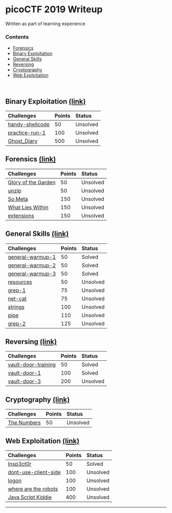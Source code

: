 # picoCTF 2019 Writeup

Written as part of learning experience

### Contents

*   [Forensics](#forensics-link)
*   [Binary Exploitation](#binary-exploitation-link)
*   [General Skills](#general-skills-link)
*   [Reversing](#reversing-link)
*   [Cryptography](#cryptography-link)
*   [Web Exploitation](#web-exploitation-link)

<br/>

## Binary Exploitation [(link)](binary-exploitation)

| Challenges                                 | Points     | Status |
|:-------------------------------------------|:-----------|:-------|
| [handy-shellcode](handy-shellcode#handy-shellcode)     | 50         | Unsolved |
| [practice-run-1](practice-run-1#practice-run-1)        | 100        | Unsolved |
| [Ghost_Diary](Ghost_Diary#Ghost_Diary)                 | 500        | Unsolved |

## Forensics [(link)](forensics)

| Challenges                                                     | Points | Status |
|:---------------------------------------------------------------|:-------|:-------|
| [Glory of the Garden](forensics#Glory-of-the-Garden)           | 50     | Unsolved |
| [unzip](forensics#unzip)            							 | 50     | Unsolved |
| [So Meta](forensics#			)                          		 | 150    | Unsolved |
| [What Lies Within](forensics#) 							     | 150    | Unsolved |
| [extensions](forensics#extensions) 						     | 150    | Unsolved |

## General Skills [(link)](general-skills)

| Challenges                                        | Points     | Status |
|:--------------------------------------------------|:-----------|:-------|
| [general-warmup-1](general-skills#general-warmup-1)           | 50         | Solved |
| [general-warmup-2](general-skills#general-warmup-2)           | 50         | Solved |
| [general-warmup-3](general-skills#general-warmup-3)           | 50         | Solved |
| [resources](general-skills#resources)             | 50         | Unsolved |
| [grep-1](general-skills#grep-1)                   | 75         | Unsolved |
| [net-cat](general-skills#net-cat)                 | 75         | Unsolved |
| [strings](general-skills#strings)                 | 100        | Unsolved |
| [pipe](general-skills#pipe)                       | 110        | Unsolved |
| [grep-2](general-skills#grep-2)                   | 125        | Unsolved |

## Reversing [(link)](reversing)

| Challenges                                  | Points     | Status |
|:--------------------------------------------|:-----------|:-------|
| [vault-door-training](reversing#vault-door-training)      | 50         | Solved |
| [vault-door-1](reversing#vault-door-1)       				| 100        | Solved |
| [vault-door-3](reversing#vault-door-3)       				| 200        | Unsolved |

## Cryptography [(link)](cryptography)

| Challenges                                                | Points     | Status   |
|:----------------------------------------------------------|:-----------|:---------|
| [The Numbers ](cryptography#The-Numbers		)           | 50        | Unsolved   |

## Web Exploitation [(link)](web-exploitation)

| Challenges                                                            | Points | Status |
|:----------------------------------------------------------------------|:-------|:-------|
| [Insp3ct0r](web-exploitation#Insp3ct0r)                               | 50     | Solved   |
| [dont-use-client-side](web-exploitation#dont-use-client-side)         | 100    | Unsolved |
| [logon](web-exploitation#logon)                                       | 100    | Unsolved |
| [where are the robots](web-exploitation#where-are-the-robots)         | 100    | Unsolved |
| [Java Script Kiddie](web-exploitation#JavaScript-Kiddie)              | 400    | Unsolved |

- - -
